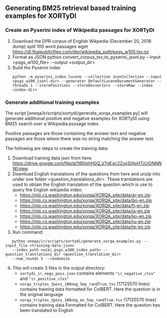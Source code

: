 ## Generating BM25 retrieval based training examples for XORTyDI

### Create an Pyserini index of Wikipedia passages for XORTyDI

1. Download the DPR corpus of English Wikpedia (December 20, 2018 dump) split 100 word passages 
   wget https://dl.fbaipublicfiles.com/dpr/wikipedia_split/psgs_w100.tsv.gz
2. Format as JSON
    python convert_corpus_tsv_to_pyserini_jsonl.py --input <psgs_w100_file> --output <output_dir>
3. Build the Pyserini index
   ```
   python -m pyserini.index.lucene --collection JsonCollection --input <psgs_w100_jsonl-dir> --generator DefaultLuceneDocumentGenerator --threads 1 --storePositions --storeDocvectors --storeRaw --index <index-dir>
   ```
### Generate additional training examples
The script [oneqa/ir/scripts/xortydi/generate_xorqa_examples.py] will generate additional positive and negative examples for XORTyDI using BM25 search over a Wikipedia psssage index.

Positive passages are those containing the answer text and negative passages are those where there 
was no string matching the answer text. 

The following are steps to create the training data:

1. Download training data json from here: https://drive.google.com/file/d/1tB0ehH0Q_V7gEgc2ZoxSlXpHTzUONNNW/view
2. Download English translations of the questions from here and unzip into under one folder <question_translations_dir>.  These translations are used to obtain the English translation of the question which is use to query the English wikipedia index: 
   - https://nlp.cs.washington.edu/xorqa/XORQA_site/data/ar-en.zip
   - https://nlp.cs.washington.edu/xorqa/XORQA_site/data/bn-en.zip
   - https://nlp.cs.washington.edu/xorqa/XORQA_site/data/fi-en.zip
   - https://nlp.cs.washington.edu/xorqa/XORQA_site/data/ja-en.zip
   - https://nlp.cs.washington.edu/xorqa/XORQA_site/data/ko-en.zip
   - https://nlp.cs.washington.edu/xorqa/XORQA_site/data/ru-en.zip
   - https://nlp.cs.washington.edu/xorqa/XORQA_site/data/te-en.zip
3. Run command:
```shell
   python oneqa/ir/scripts/xortydi/generate_xorqa_examples.py --input_file <training-data-json>
   --index_path <wiki_psgs_w100_index_path> --question_translations_dir <question_translation_dir>
   --num_rounds 5 --randomize 
```
4. This will create 3 files in the output directory:
   - ```xortydi_ir_negs_poss.json``` contains elements ```"ir_negative_ctxs"``` and  ```"ir_positive_ctxs"```
   - ```xorqa_triples_3poss_100neg_5ep_randTrue.tsv``` (17125570 lines) contains training data formatted for ColBERT. Here the question is in the original language
   - ```xorqa_triples_3poss_100neg_en_5ep_randTrue.tsv``` (17125570 lines) contains training data Formatted for ColBERT. Here the question has been translated to English



